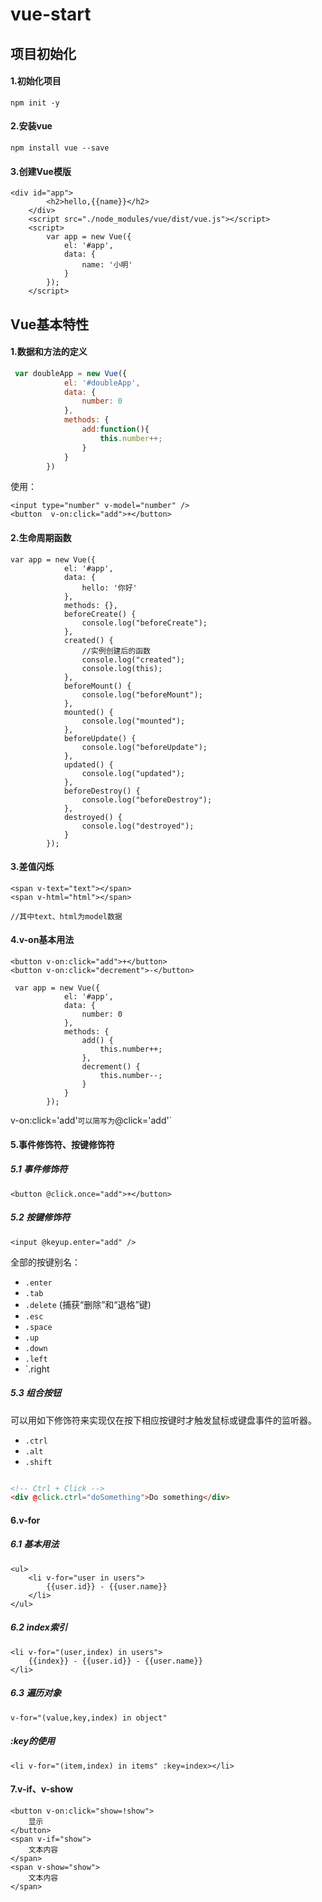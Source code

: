 # vue-start
## 项目初始化

#### 1.初始化项目

```
npm init -y
```

#### 2.安装vue

```
npm install vue --save
```

#### 3.创建Vue模版

```
<div id="app">
        <h2>hello,{{name}}</h2>
    </div>
    <script src="./node_modules/vue/dist/vue.js"></script>
    <script>
        var app = new Vue({
            el: '#app',
            data: {
                name: '小明'
            }
        });
    </script>
```

 

## Vue基本特性

#### 1.数据和方法的定义

```js
 var doubleApp = new Vue({
            el: '#doubleApp',
            data: {
                number: 0
            },
            methods: {
                add:function(){
                    this.number++;
                }    
            }
        })
```
使用：
```
<input type="number" v-model="number" />
<button  v-on:click="add">+</button>
```

#### 2.生命周期函数

```
var app = new Vue({
            el: '#app',
            data: {
                hello: '你好'
            },
            methods: {},
            beforeCreate() {
                console.log("beforeCreate");
            },
            created() {
                //实例创建后的函数
                console.log("created");
                console.log(this);
            },
            beforeMount() {
                console.log("beforeMount");
            },
            mounted() {
                console.log("mounted");
            },
            beforeUpdate() {
                console.log("beforeUpdate");
            },
            updated() {
                console.log("updated");
            },
            beforeDestroy() {
                console.log("beforeDestroy");
            },
            destroyed() {
                console.log("destroyed");
            }
        });
```

#### 3.差值闪烁

```
<span v-text="text"></span>
<span v-html="html"></span>

//其中text、html为model数据
```

#### 4.v-on基本用法

```
<button v-on:click="add">+</button>
<button v-on:click="decrement">-</button>
```

```
 var app = new Vue({
            el: '#app',
            data: {
                number: 0
            },
            methods: {
                add() {
                    this.number++;
                },
                decrement() {
                    this.number--;
                }
            }
        });
```

v-on:click='add'`可以简写为`@click='add'`

#### 5.事件修饰符、按键修饰符

##### 5.1 事件修饰符

```
<button @click.once="add">+</button>
```

##### 5.2 按键修饰符

```
<input @keyup.enter="add" />
```

全部的按键别名：

- `.enter`
- `.tab`
- `.delete` (捕获“删除”和“退格”键)
- `.esc`
- `.space`
- `.up`
- `.down`
- `.left`
- `.right

##### 5.3 组合按钮

可以用如下修饰符来实现仅在按下相应按键时才触发鼠标或键盘事件的监听器。

- `.ctrl`
- `.alt`
- `.shift`

```html

<!-- Ctrl + Click -->
<div @click.ctrl="doSomething">Do something</div>
```

#### 6.v-for

##### 6.1 基本用法

```
<ul>
    <li v-for="user in users">
    	{{user.id}} - {{user.name}}
    </li>
</ul>
```

##### 6.2 index索引

```
<li v-for="(user,index) in users">
	{{index}} - {{user.id}} - {{user.name}}
</li>
```

##### 6.3 遍历对象

```
v-for="(value,key,index) in object"
```

##### :key的使用

```
<li v-for="(item,index) in items" :key=index></li>
```

#### 7.v-if、v-show

```
<button v-on:click="show=!show">
	显示
</button>
<span v-if="show">
	文本内容
</span>
<span v-show="show">
	文本内容
</span>
```

